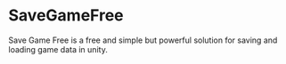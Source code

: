 # SaveGameFree
Save Game Free is  a free and simple but powerful solution for saving and loading game data in unity.
